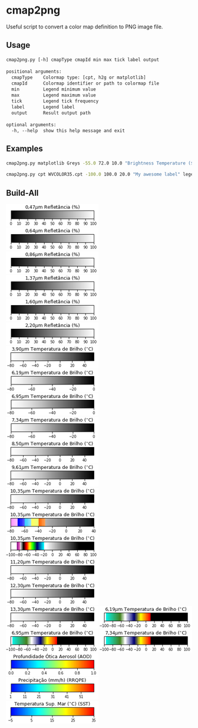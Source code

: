 # cmap2png
Useful script to convert a color map definition to PNG image file.

## Usage
```
cmap2png.py [-h] cmapType cmapId min max tick label output

positional arguments:
  cmapType    Colormap type: [cpt, h2g or matplotlib]
  cmapId      Colormap identifier or path to colormap file
  min         Legend minimum value
  max         Legend maximum value
  tick        Legend tick frequency
  label       Legend label
  output      Result output path

optional arguments:
  -h, --help  show this help message and exit
```
 
## Examples
```bash
cmap2png.py matplotlib Greys -55.0 72.0 10.0 "Brightness Temperature ($^{\circ}$C)" legend-celsius-en.png
```
```bash
cmap2png.py cpt WVCOLOR35.cpt -100.0 100.0 20.0 "My awesome label" legend.png
```

## Build-All                                                  
![](legends/goes-ch01-ref-pt-br.png)                                               
![](legends/goes-ch02-ref-pt-br.png)                                               
![](legends/goes-ch03-ref-pt-br.png)                                               
![](legends/goes-ch04-ref-pt-br.png)                                               
![](legends/goes-ch05-ref-pt-br.png)                                               
![](legends/goes-ch06-ref-pt-br.png)                                               
![](legends/goes-ch07-celsius-pt-br.png)                                           
![](legends/goes-ch08-celsius-pt-br.png)                                                                           
![](legends/goes-ch09-celsius-pt-br.png)                                                                          
![](legends/goes-ch10-celsius-pt-br.png)                                                                           
![](legends/goes-ch11-celsius-pt-br.png)                                           
![](legends/goes-ch12-celsius-pt-br.png)                                           
![](legends/goes-ch13-celsius-pt-br.png)                                           
![](legends/goes-ch13-dsa-celsius-pt-br.png)                                       
![](legends/goes-ch13-IR4AVHRR6-celsius-pt-br.png)                                 
![](legends/goes-ch14-celsius-pt-br.png)                                           
![](legends/goes-ch15-celsius-pt-br.png)                                           
![](legends/goes-ch16-celsius-pt-br.png)
![](legends/goes-ch08-WVCOLOR35-celsius-pt-br.png) 
![](legends/goes-ch09-WVCOLOR35-celsius-pt-br.png)
![](legends/goes-ch10-WVCOLOR35-celsius-pt-br.png) 
![](legends/goes-aod-pt-br.png)  
![](legends/goes-rrqpef-pt-br.png)                                                 
![](legends/goes-sstf-celsius-pt-br.png)                                                            
